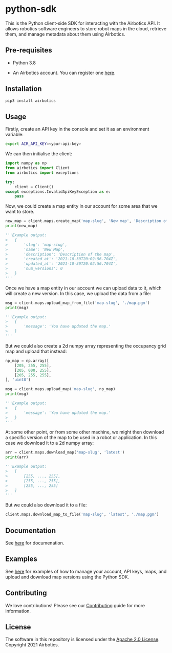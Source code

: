 # python-sdk

This is the Python client-side SDK for interacting with the Airbotics API. It allows robotics software engineers to store robot maps in the cloud, retrieve them, and manage metadata about them using Airbotics.


## Pre-requisites

* Python 3.8

* An Airbotics account. You can register one [here](https://airbotics.io).


## Installation

```bash
pip3 install airbotics
```

## Usage

Firstly, create an API key in the console and set it as an environment variable:

```bash
export AIR_API_KEY=<your-api-key>
```

We can then initialise the client:

```python
import numpy as np
from airbotics import Client
from airbotics import exceptions

try:
    client = Client()
except exceptions.InvalidApiKeyException as e:
    pass
```

Now, we could create a map entity in our account for some area that we want to store.

```python
new_map = client.maps.create_map('map-slug', 'New map', 'Description of the map')
print(new_map)

'''Example output:
>   {
>       'slug': 'map-slug',
>       'name': 'New Map',
>       'description': 'Description of the map',
>       'created_at': '2021-10-30T20:02:56.704Z',
>       'updated_at': '2021-10-30T20:02:56.704Z',
>       'num_versions': 0
>   }
'''
```

Once we have a map entity in our account we can upload data to it, which will create a new version. In this case, we upload the data from a file:

```python
msg = client.maps.upload_map_from_file('map-slug', './map.pgm')
print(msg)

'''Example output:
>   {
>       'message': 'You have updated the map.'
>   }
'''
```

But we could also create a 2d numpy array representing the occupancy grid map and upload that instead:

```python
np_map = np.array([
    [205, 255, 255],
    [205, 000, 255],
    [205, 255, 255],
], 'uint8')

msg = client.maps.upload_map('map-slug', np_map)
print(msg)

'''Example output:
>   {
>       'message': 'You have updated the map.'
>   }
'''
```

At some other point, or from some other machine, we might then download a specific version of the map to be used in a robot or application. In this case we download it to a 2d numpy array:

```python
arr = client.maps.download_map('map-slug', 'latest')
print(arr)

'''Example output:
>   [
>       [255, ..., 255],
>       [255, ..., 255],
>       [255, ..., 255]
>   ]
'''
```

But we could also download it to a file:

```python
client.maps.download_map_to_file('map-slug', 'latest', './map.pgm')
```

## Documentation

See [here](https://docs.airbotics.io/python-sdk/overview) for documenation.


## Examples

See [here](https://github.com/Airbotics/python-sdk/tree/main/examples) for examples of how to manage your account, API keys, maps, and upload and download map versions using the Python SDK.


## Contributing

We love contributions! Please see our [Contributing](CONTRIBUTING.md) guide for more information.


## License

The software in this repository is licensed under the [Apache 2.0 License](LICENSE). Copyright 2021 Airbotics.